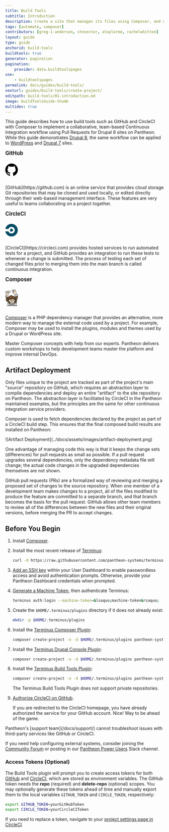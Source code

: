 ```yaml
---
title: Build Tools
subtitle: Introduction
description: Create a site that manages its files using Composer, and uses a GitHub PR workflow with Behat tests run via Circle CI.
tags: [automate, composer]
contributors: [greg-1-anderson, stevector, ataylorme, rachelwhitton]
layout: guide
type: guide
anchorid: build-tools
buildtools: true
generator: pagination
pagination:
    provider: data.buildtoolspages
use:
    - buildtoolspages
permalink: docs/guides/build-tools/
nexturl: guides/build-tools/create-project/
editpath: build-tools/01-introduction.md
image: buildToolsGuide-thumb
multidev: true
---
```

This guide describes how to use build tools such as GitHub and CircleCI with Composer to implement a collaborative, team-based Continuous Integration workflow using Pull Requests for Drupal 8 sites on Pantheon. While this guide demonstrates [Drupal 8](https://github.com/pantheon-systems/example-drops-8-composer), the same workflow can be applied to [WordPress](https://github.com/pantheon-systems/example-wordpress-composer) and [Drupal 7](https://github.com/pantheon-systems/example-drops-7-composer) sites.

<div class="flex-panel-group">
  <div class="flex-panel-item">
    <div class="flex-panel-body">
      <div class="flex-panel-title">
        <h4 class="info" style="margin-top:10px;font-size:larger">GitHub</h4>
        <div class="pantheon-official">
          <img alt="GitHub Logo" src="/source/docs/assets/images/github-logo.png" class="main-topic-info__plugin-image" style="max-width:40px;margin-bottom:10px!important;" />
          <p class="pantheon-official"></p>
        </div>
      </div>
      <p class="topic-info__description" >[GitHub](https://github.com) is an online service that provides cloud storage Git repositories that may be cloned and used locally, or edited directly through their web-based management interface. These features are very useful to teams collaborating on a project together.</p>
    </div>
  </div>
  <div class="flex-panel-item">
    <div class="flex-panel-body">
      <div class="flex-panel-title">
        <h4 class="info" style="margin-top:10px;font-size:larger">CircleCI</h3>
        <div class="pantheon-official">
          <img alt="CircleCI Logo" src="/source/docs/assets/images/circleci-logo.png" class="main-topic-info__plugin-image" style="max-width:40px;margin-bottom:10px!important;" />
          <p class="pantheon-official"></p>
        </div>
      </div>
      <p class="topic-info__description" >[CircleCI](https://circleci.com) provides hosted services to run automated tests for a project, and GitHub provides an integration to run these tests to whenever a change is submitted. The process of testing each set of changed files prior to merging them into the main branch is called continuous integration.</p>
    </div>
  </div>
  <div class="flex-panel-item">
    <div class="flex-panel-body">
      <div class="flex-panel-title">
        <h4 class="info" style="margin-top:10px;font-size:larger">Composer</h3>
        <div class="pantheon-official">
          <img alt="Composer Logo" src="/source/docs/assets/images/composer-logo.png" class="main-topic-info__plugin-image" style="max-width:40px;margin-bottom:10px!important;" />
          <p class="pantheon-official"></p>
        </div>
      </div>
      <p class="topic-info__description"><a href="/docs/composer/">Composer</a> is a PHP dependency manager that provides an alternative, more modern way to manage the external code used by a project. For example, Composer may be used to install the plugins, modules and themes used by a Drupal or WordPress site.</p>
    </div>
  </div>
</div>

<Enablement title="Automation Training" link="https://pantheon.io/agencies/learn-pantheon?docs">

Master Composer concepts with help from our experts. Pantheon delivers custom workshops to help development teams master the platform and improve internal DevOps.

</Enablement>

## Artifact Deployment
Only files unique to the project are tracked as part of the project's main "source" repository on GitHub, which requires an abstraction layer to compile dependencies and deploy an entire "artifact" to the site repository on Pantheon. The abstraction layer is facilitated by CircleCI in the Pantheon maintained examples, but the principles are the same for other continuous integration service providers.

Composer is used to fetch dependencies declared by the project as part of a CircleCI build step. This ensures that the final composed build results are installed on Pantheon:

<p class="text-center" >![Artifact Deployment](../docs/assets/images/artifact-deployment.png)</p>

<Accordion title="Pull Requests" id="understand-pr" icon="lightbulb">
One advantage of managing code this way is that it keeps the change sets (differences) for pull requests as small as possible. If a pull request upgrades several dependencies, only the dependency metadata file will change; the actual code changes in the upgraded dependencies themselves are not shown.

GitHub pull requests (PRs) are a formalized way of reviewing and merging a proposed set of changes to the source repository. When one member of a development team makes changes to a project, all of the files modified to produce the feature are committed to a separate branch, and that branch becomes the basis for the pull request. GitHub allows other team members to review all of the differences between the new files and their original versions, before merging the PR to accept changes.
</Accordion>

## Before You Begin

1. Install [Composer](https://getcomposer.org).
2. Install the most recent release of [Terminus](/docs/terminus/):

    ```bash
    curl -O https://raw.githubusercontent.com/pantheon-systems/terminus-installer/master/builds/installer.phar && php installer.phar install
    ```

3. [Add an SSH key](/docs/ssh-keys/) within your User Dashboard to enable passwordless access and avoid authentication prompts. Otherwise, provide your Pantheon Dashboard credentials when prompted.

4. [Generate a Machine Token](https://dashboard.pantheon.io/machine-token/create), then authenticate Terminus:

      ```bash
      terminus auth:login --machine-token=&lsaquo;machine-token&rsaquo;
      ```

5. Create the `$HOME/.terminus/plugins` directory if it does not already exist:

      ```bash
      mkdir -p $HOME/.terminus/plugins
      ```

6. Install the [Terminus Composer Plugin](https://github.com/pantheon-systems/terminus-composer-plugin):

    ```bash
    composer create-project -n -d $HOME/.terminus/plugins pantheon-systems/terminus-composer-plugin:~1
    ```

7. Install the [Terminus Drupal Console Plugin](https://github.com/pantheon-systems/terminus-drupal-console-plugin):

    ```bash
    composer create-project -n -d $HOME/.terminus/plugins pantheon-systems/terminus-drupal-console-plugin:~1
    ```

8. Install the [Terminus Build Tools Plugin](https://github.com/pantheon-systems/terminus-build-tools-plugin):

    ```bash
    composer create-project -n -d $HOME/.terminus/plugins pantheon-systems/terminus-build-tools-plugin:~1
    ```

    <Alert title="Note" type="info">
    The Terminus Build Tools Plugin does not support private repositories.
    </Alert>

9. [Authorize CircleCI on GitHub](https://github.com/login/oauth/authorize?client_id=78a2ba87f071c28e65bb).

    If you are redirected to the CircleCI homepage, you have already authorized the service for your GitHub account. Nice! Way to be ahead of the game.

<Alert title="Note" type="info">
Pantheon's [support team](/docs/support/) cannot troubleshoot issues with third-party services like GitHub or CircleCI.

If you need help configuring external systems, consider joining the [Community Forum](https://discuss.pantheon.io/) or posting in our [Pantheon Power Users](https://slackin.pantheon.io/) Slack channel.
</Alert>


### Access Tokens (Optional)

The Build Tools plugin will prompt you to create access tokens for both [GitHub](https://github.com/settings/tokens) and [CircleCI](https://circleci.com/account/api), which are stored as environment variables. The GitHub token needs the **repo** (required) and **delete-repo** (optional) scopes. You may optionally generate these tokens ahead of time and manually export them to the local variables `GITHUB_TOKEN` and `CIRCLE_TOKEN`, respectively:

```bash
export GITHUB_TOKEN=yourGitHubToken
export CIRCLE_TOKEN=yourCircleCIToken
```

If you need to replace a token, navigate to your [project settings page in CircleCI](https://circleci.com/docs/2.0/env-vars/#adding-environment-variables-in-the-app).
